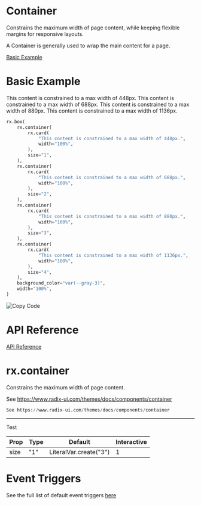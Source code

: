 # Container

Constrains the maximum width of page content, while keeping flexible margins for responsive layouts.

A Container is generally used to wrap the main content for a page.

[Basic Example](https://reflex.dev/docs/library/layout/container/#basic-example)

# Basic Example

This content is constrained to a max width of 448px.
This content is constrained to a max width of 688px.
This content is constrained to a max width of 880px.
This content is constrained to a max width of 1136px.

```python
rx.box(
    rx.container(
        rx.card(
            "This content is constrained to a max width of 448px.",
            width="100%",
        ),
        size="1",
    ),
    rx.container(
        rx.card(
            "This content is constrained to a max width of 688px.",
            width="100%",
        ),
        size="2",
    ),
    rx.container(
        rx.card(
            "This content is constrained to a max width of 880px.",
            width="100%",
        ),
        size="3",
    ),
    rx.container(
        rx.card(
            "This content is constrained to a max width of 1136px.",
            width="100%",
        ),
        size="4",
    ),
    background_color="var(--gray-3)",
    width="100%",
)
```
![Copy Code](https://reflex.dev/docs/library/layout/container/#api-reference)

# API Reference

[API Reference](https://reflex.dev/docs/library/layout/container/#rx.container)

# rx.container

Constrains the maximum width of page content.

See https://www.radix-ui.com/themes/docs/components/container

```python
See https://www.radix-ui.com/themes/docs/components/container
```

---

Test

| Prop | Type | Default | Interactive |
|------|------|---------|------------|
| size | "1" | LiteralVar.create("3") | 1 |

# Event Triggers

See the full list of default event triggers [here](https://reflex.dev/docs/api-reference/event-triggers/)